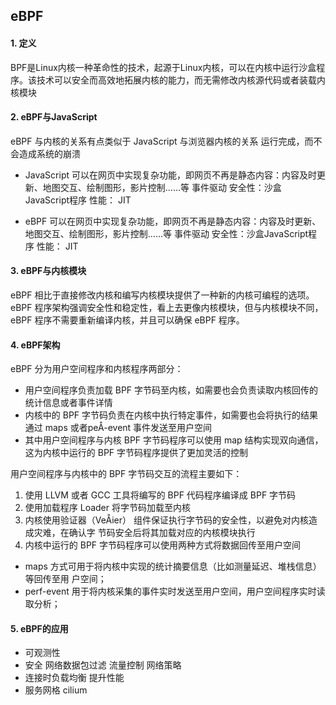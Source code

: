 ## eBPF
#### 1. 定义
BPF是Linux内核⼀种⾰命性的技术，起源于Linux内核，可以在内核中运⾏沙盒程序。该技术可以安全⽽⾼效地拓展内核的能⼒，⽽⽆需修改内核源代码或者装载内核模块
####  2. eBPF与JavaScript
eBPF 与内核的关系有点类似于 JavaScript 与浏览器内核的关系
运行完成，而不会造成系统的崩溃
- JavaScript 可以在⽹⻚中实现复杂功能，即⽹⻚不再是静态内容：内容及时更新、地图交互、绘制图形，影⽚控制……等
事件驱动
安全性：沙盒JavaScript程序
性能： JIT

- eBPF 可以在⽹⻚中实现复杂功能，即⽹⻚不再是静态内容：内容及时更新、地图交互、绘制图形，影⽚控制……等
事件驱动
安全性：沙盒JavaScript程序
性能： JIT
#### 3. eBPF与内核模块
eBPF 相比于直接修改内核和编写内核模块提供了一种新的内核可编程的选项。eBPF 程序架构强调安全性和稳定性，看上去更像内核模块，但与内核模块不同，eBPF 程序不需要重新编译内核，并且可以确保 eBPF 程序。
#### 4. eBPF架构
eBPF 分为用户空间程序和内核程序两部分：
- 用户空间程序负责加载 BPF 字节码至内核，如需要也会负责读取内核回传的统计信息或者事件详情
- 内核中的 BPF 字节码负责在内核中执行特定事件，如需要也会将执行的结果通过 maps 或者peÅ-event 事件发送至用户空间
- 其中用户空间程序与内核 BPF 字节码程序可以使用 map 结构实现双向通信，这为内核中运行的 BPF 字节码程序提供了更加灵活的控制

用户空间程序与内核中的 BPF 字节码交互的流程主要如下：
1. 使用 LLVM 或者 GCC 工具将编写的 BPF 代码程序编译成 BPF 字节码
2. 使用加载程序 Loader 将字节码加载至内核
3. 内核使用验证器（VeÅier） 组件保证执行字节码的安全性，以避免对内核造成灾难，在确认字
节码安全后将其加载对应的内核模块执行
4. 内核中运行的 BPF 字节码程序可以使用两种方式将数据回传至用户空间
- maps 方式可用于将内核中实现的统计摘要信息（比如测量延迟、堆栈信息）等回传至用
户空间；
- perf-event 用于将内核采集的事件实时发送至用户空间，用户空间程序实时读取分析；
#### 5. eBPF的应用
- 可观测性
- 安全 网络数据包过滤 流量控制 网络策略
- 连接时负载均衡 提升性能
- 服务网格 cilium